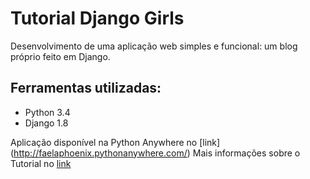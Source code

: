# Tutorial Django Girls

Desenvolvimento de uma aplicação web simples e funcional: um blog próprio feito em Django.

## Ferramentas utilizadas:
* Python 3.4
* Django 1.8

Aplicação disponível na Python Anywhere no [link] (http://faelaphoenix.pythonanywhere.com/)
Mais informações sobre o Tutorial no [link](http://tutorial.djangogirls.org/pt/django_installation/index.html) 
